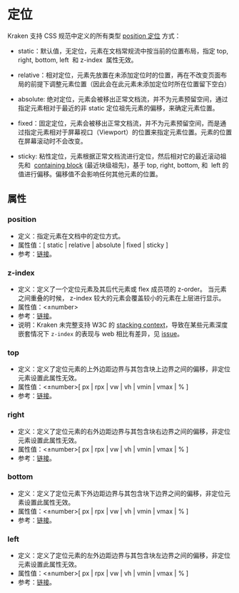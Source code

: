 # 定位

Kraken 支持 CSS 规范中定义的所有类型 [position 定位](https://developer.mozilla.org/zh-CN/docs/Web/CSS/position) 方式：

- static：默认值，无定位，元素在文档常规流中按当前的位置布局，指定 top, right, bottom, left  和 z-index  属性无效。

- relative：相对定位，元素先放置在未添加定位时的位置，再在不改变页面布局的前提下调整元素位置（因此会在此元素未添加定位时所在位置留下空白）

- absolute: 绝对定位，元素会被移出正常文档流，并不为元素预留空间，通过指定元素相对于最近的非 static 定位祖先元素的偏移，来确定元素位置。

- fixed：固定定位，元素会被移出正常文档流，并不为元素预留空间，而是通过指定元素相对于屏幕视口（Viewport）的位置来指定元素位置。元素的位置在屏幕滚动时不会改变。

- sticky: 粘性定位，元素根据正常文档流进行定位，然后相对它的最近滚动祖先和  [containing block](https://developer.mozilla.org/zh-CN/docs/Web/CSS/Containing_block) (最近块级祖先)，基于 top, right, bottom, 和  left 的值进行偏移。偏移值不会影响任何其他元素的位置。

## 属性

### position

- 定义：指定元素在文档中的定位方式。
- 属性值：[ static | relative | absolute | fixed | sticky ]
- 参考：[链接](https://developer.mozilla.org/zh-CN/docs/Web/CSS/position)。

### z-index

- 定义：定义了一个定位元素及其后代元素或 flex 成员项的 z-order。 当元素之间重叠的时候， z-index 较大的元素会覆盖较小的元素在上层进行显示。
- 属性值：<±number>
- 参考：[链接](https://developer.mozilla.org/zh-CN/docs/Web/CSS/z-index)。
- 说明：Kraken 未完整支持 W3C 的 [stacking context](https://www.w3.org/TR/CSS2/zindex.html)，导致在某些元素深度嵌套情况下 `z-index` 的表现与 web 相比有差异，见 [issue](https://github.com/openkraken/kraken/issues/55)。

### top

- 定义：定义了定位元素的上外边距边界与其包含块上边界之间的偏移，非定位元素设置此属性无效。
- 属性值：<±number>[ px | rpx | vw | vh | vmin | vmax | % ]
- 参考：[链接](https://developer.mozilla.org/zh-CN/docs/Web/CSS/top)。

### right

- 定义：定义了定位元素的右外边距边界与其包含块右边界之间的偏移，非定位元素设置此属性无效。
- 属性值：<±number>[ px | rpx | vw | vh | vmin | vmax | % ]
- 参考：[链接](https://developer.mozilla.org/zh-CN/docs/Web/CSS/right)。

### bottom

- 定义：定义了定位元素下外边距边界与其包含块下边界之间的偏移，非定位元素设置此属性无效。
- 属性值：<±number>[ px | rpx | vw | vh | vmin | vmax | % ]
- 参考：[链接](https://developer.mozilla.org/zh-CN/docs/Web/CSS/bottom)。

### left

- 定义：定义了定位元素的左外边距边界与其包含块左边界之间的偏移，非定位元素设置此属性无效。
- 属性值：<±number>[ px | rpx | vw | vh | vmin | vmax | % ]
- 参考：[链接](https://developer.mozilla.org/zh-CN/docs/Web/CSS/left)。
